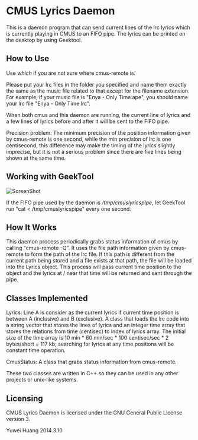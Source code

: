 CMUS Lyrics Daemon
==================

This is a daemon program that can send current lines of the lrc lyrics which
is currently playing in CMUS to an FIFO pipe. The lyrics can be printed on 
the desktop by using Geektool.

How to Use
----------

Use *which* if you are not sure where cmus-remote is.

Please put your lrc files in the folder you specified and name them exactly 
the same as the music file related to that except for the filename extension.
For example, if your music file is "Enya - Only Time.ape", you should name 
your lrc file "Enya - Only Time.lrc".

When both cmus and this daemon are running, the current line of lyrics and a 
few lines of lyrics before and after it will be sent to the FIFO pipe.

Precision problem: 
The minimum precision of the position information given by cmus-remote is one
second, while the min precision of lrc is one centisecond, this difference 
may make the timing of the lyrics slightly imprecise, but it is not a serious
problem since there are five lines being shown at the same time.

Working with GeekTool
------------------

![ScreenShot](https://raw.github.com/equinox1993/CMUS-Lyrics-Daemon/master/screenshot.png)

If the FIFO pipe used by the daemon is */tmp/cmuslyricspipe*, let GeekTool 
run "cat < /tmp/cmuslyricspipe" every one second.

How It Works
------------

This daemon process periodically grabs status information of cmus by calling 
"cmus-remote -Q". It uses the file path information given by cmus-remote to 
form the path of the lrc file. If this path is different from the current path 
being stored and a file exists at that path, the file will be loaded into the 
Lyrics object. This process will pass current time position to the object and 
the lyrics at / near that time will be returned and sent through the pipe.

Classes Implemented
-------------------

Lyrics:
Line A is consider as the current lyrics if current time position is between 
A (inclusive) and B (exclusive).
A class that loads the lrc code into a string vector that stores the lines of 
lyrics and an integer time array that stores the relations from time 
(centisec) to index of lyrics array. The initial size of the time array is 
10 min * 60 min/sec * 100 centisec/sec * 2 bytes/short = 117 kb; searching for 
lyrics at any time positions will be constant time operation.

CmusStatus:
A class that grabs status information from cmus-remote.

These two classes are written in C++ so they can be used in any other projects
or unix-like systems.

Licensing
---------

CMUS Lyrics Daemon is licensed under the GNU General Public License version 3.

Yuwei Huang
2014.3.10